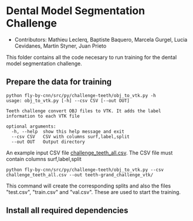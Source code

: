 
# Dental Model Segmentation Challenge

- Contributors: Mathieu Leclerq, Baptiste Baquero, Marcela Gurgel, Lucia Cevidanes, Martin Styner, Juan Prieto

This folder contains all the code necesary to run training for the dental model segmentation challenge. 

## Prepare the data for training

```
python fly-by-cnn/src/py/challenge-teeth/obj_to_vtk.py -h
usage: obj_to_vtk.py [-h] --csv CSV [--out OUT]

Teeth challenge convert OBJ files to VTK. It adds the label information to each VTK file

optional arguments:
  -h, --help  show this help message and exit
  --csv CSV   CSV with columns surf,label,split
  --out OUT   Output directory

```

An example input CSV file [challenge_teeth_all.csv](./challenge_teeth_all.csv). The CSV file must contain columns surf,label,split

```
python fly-by-cnn/src/py/challenge-teeth/obj_to_vtk.py --csv challenge_teeth_all.csv --out teeth-grand_challenge_vtk/
```

This command will create the corresponding splits and also the files "test.csv",  "train.csv"  and "val.csv". These are used to start the training.

## Install all required dependencies

